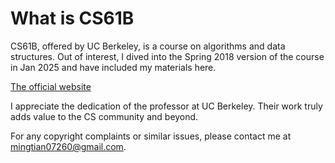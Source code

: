 # What is CS61B

CS61B, offered by UC Berkeley, is a course on algorithms and data structures. Out of interest, I dived  into the Spring 2018 version of the course in Jan 2025 and have included my materials here.

[The official website](https://sp18.datastructur.es/)

I appreciate the dedication of the professor at UC Berkeley. Their work truly adds value to the CS community and beyond.

For any copyright complaints or similar issues, please contact me at mingtian07260@gmail.com.
